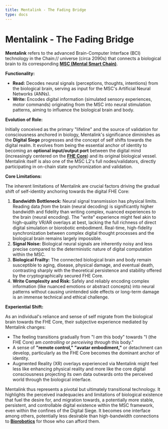 ```yaml
---
title: Mentalink - The Fading Bridge
type: docs
---
```


# Mentalink - The Fading Bridge

**Mentalink** refers to the advanced Brain-Computer Interface (BCI) technology in the Chain:// universe (circa 2090s) that connects a biological brain to its corresponding **[MSC (Mental Smart Chain)](./MSC.md)**.

**Functionality:**

- **Read:** Decodes neural signals (perceptions, thoughts, intentions) from the biological brain, serving as input for the MSC's Artificial Neural Networks (ANNs).
- **Write:** Encodes digital information (simulated sensory experiences, motor commands) originating from the MSC into neural stimulation patterns, aiming to influence the biological brain and body.

**Evolution of Role:**

Initially conceived as the primary "lifeline" and the source of validation for consciousness anchored in biology, Mentalink's significance diminishes as the **Digital Siege** progresses and the concept of self shifts towards the digital realm. It evolves from being the essential anchor of identity to becoming an **optional input/output port** between the digital mind (increasingly centered on the **[FHE Core](./MSC.md)**) and its original biological vessel. Mentalink itself is also one of the MSC L2's full nodes/validators, directly participating in on-chain state synchronization and validation.

**Core Limitations:**

The inherent limitations of Mentalink are crucial factors driving the gradual shift of self-identity anchoring towards the digital FHE Core:

1.  **Bandwidth Bottleneck:** Neural signal transmission has physical limits. Reading data *from* the brain (neural decoding) is significantly higher bandwidth and fidelity than writing complex, nuanced experiences *to* the brain (neural encoding). The "write" experience might feel akin to high-quality VR/AR overlays at best, lacking the full richness of direct digital simulation or biorobotic embodiment. Real-time, high-fidelity synchronization between complex digital thought processes and the biological brain remains largely impossible.
2.  **Signal Noise:** Biological neural signals are inherently noisy and less precise compared to the deterministic nature of digital computation within the MSC.
3.  **Biological Frailty:** The connected biological brain and body remain susceptible to aging, disease, physical damage, and eventual death, contrasting sharply with the theoretical persistence and stability offered by the cryptographically secured FHE Core.
4.  **Write Complexity and Risk:** Safely and reliably encoding complex information (like nuanced emotions or abstract concepts) into neural patterns without causing unintended side effects or long-term damage is an immense technical and ethical challenge.

**Experiential Shift:**

As an individual's reliance and sense of self migrate from the biological brain towards the FHE Core, their subjective experience mediated by Mentalink changes:

- The feeling transitions gradually from "I *am* this body" towards "I (the FHE Core) am *controlling* or *perceiving through* this body."
- A sense of **"remote control," "avatar embodiment,"** or detachment can develop, particularly as the FHE Core becomes the dominant anchor of identity.
- Augmented Reality (XR) overlays experienced via Mentalink might feel less like enhancing physical reality and more like the core digital consciousness projecting its own data outwards onto the perceived world through the biological interface.

Mentalink thus represents a pivotal but ultimately transitional technology. It highlights the perceived inadequacies and limitations of biological existence that fuel the desire for, and migration towards, a potentially more stable, persistent, and controllable digital existence within the MSC framework, even within the confines of the Digital Siege. It becomes one interface among others, potentially less desirable than high-bandwidth connections to **[Biorobotics](./MSC.md)** for those who can afford them.
